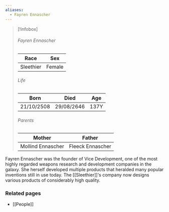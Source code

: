 ```yaml
---
aliases:
  - Fayren Ennascher
---
```


> [!infobox]
> ###### Fayren Ennascher
> | Race | Sex |
> | ----- | -----|
> | Sleethier | Female |
> ###### Life
> | Born | Died | Age |
> | ----- | ----- | ----- |
> | 21/10/2508 | 29/08/2646 | 137Y |
> ###### Parents
> | Mother | Father |
> | ----- | ----- |
> | Mollind Ennascher | Fleeck Ennascher |

Fayren Ennascher was the founder of Vice Development, one of the most highly regarded weapons research and development companies in the galaxy. She herself developed multiple products that heralded many popular inventions still in use today. The [[Sleethier]]'s company now designs various products of considerably high quality.


### Related pages

- [[People]]